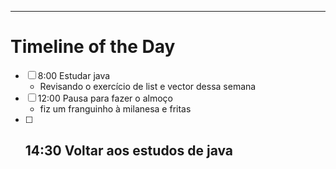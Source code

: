 
_ _ __

# Timeline of the Day

- [ ] 8:00 Estudar java
	- Revisando o exercício de list e vector dessa semana 
- [ ] 12:00 Pausa para fazer o almoço
	- fiz um franguinho à milanesa e fritas
- [ ] 14:30 Voltar aos estudos de java
	- 
